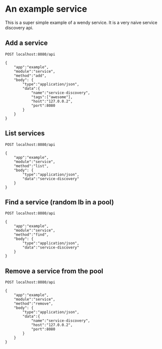 # An example service

This is a super simple example of a wendy service. It is a very naive service discovery api.

## Add a service

    POST localhost:8080/api

    {
        "app":"example",
        "module":"service",
        "method":"add",
        "body": {
            "type":"application/json",
            "data":{
                "name":"service-discovery",
                "tags":["awesome"],
                "host":"127.0.0.2",
                "port":8080
            }
        }
    }

## List services

    POST localhost:8080/api

    {
        "app":"example",
        "module":"service",
        "method":"list",
        "body": {
            "type":"application/json",
            "data":"service-discovery"
        }
    }

## Find a service (random lb in a pool)

    POST localhost:8080/api

    {
        "app":"example",
        "module":"service",
        "method":"find",
        "body": {
            "type":"application/json",
            "data":"service-discovery"
        }
    }

## Remove a service from the pool

    POST localhost:8080/api

    {
        "app":"example",
        "module":"service",
        "method":"remove",
        "body": {
            "type":"application/json",
            "data":{
                "name":"service-discovery",
                "host":"127.0.0.2",
                "port":8080
            }
        }
    }
